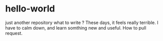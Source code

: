 # hello-world
just another repository
what to write ?
These days, it feels really terrible.
I have to calm down, and learn somthing new and useful.
How to pull request.
